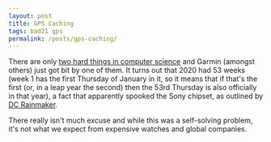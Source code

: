 ```yaml
---
layout: post
title: GPS Caching 
tags: bad21 gps
permalink: /posts/gps-caching/
---
```


There are only [two hard things in computer science](https://martinfowler.com/bliki/TwoHardThings.html) and Garmin (amongst others) just got bit by one of them. It turns out that 2020 had 53 weeks (week 1 has the first Thursday of January in it, so it means that if that's the first (or, in a leap year the second) then the 53rd Thursday is also officially in that year), a fact that apparently spooked the Sony chipset, as outlined by [DC Rainmaker](https://www.dcrainmaker.com/2021/01/gps-accuracy-impacting-devices.html).

There really isn't much excuse and while this was a self-solving problem, it's not what we expect from expensive watches and global companies. 

